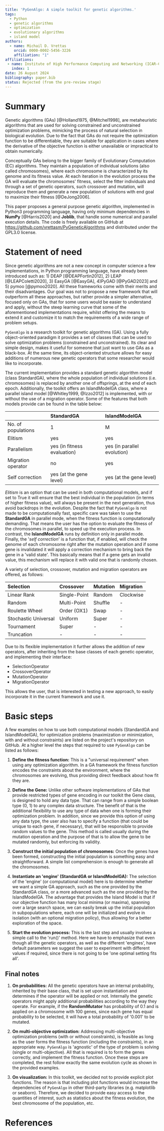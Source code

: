 ```yaml
---
title: 'PyGenAlgo: A simple toolkit for genetic algorithms.'
tags:
  - Python
  - genetic algorithms
  - optimization
  - evolutionary algorithms
  - island model
authors:
  - name: Michail D. Vrettas
    orcid: 0000-0002-5456-3226
    affiliation: "1"
affiliations:
 - name: Institute of High Performance Computing and Networking (ICAR-CNR), Naples, Italy
   index: 1
date: 26 August 2024
bibliography: paper.bib
status: Rejected (from the pre-review stage)
---
```


# Summary
Genetic algorithms (GAs) [@Holland1975, @Mitchel1998], are metaheuristic algorithms that are used for solving constrained
and unconstrained optimization problems, mimicking the process of natural selection in biological evolution. Due to the
fact that GAs do not require the optimization function to be differentiable, they are suitable for application in cases
where the derivative of the objective function is either unavailable or impractical to obtain numerically.

Conceptually GAs belong to the bigger family of Evolutionary Computation (EC) algorithms. They maintain a population of
individual solutions (also called chromosomes), where each chromosome is characterized by its genome and its fitness
value. At each iteration in the evolution process the GA will evaluate the chromosomes' fitness, select the fitter
individuals and through a set of genetic operators, such crossover and mutation, will reproduce them and generate a new
population of solutions with end goal to maximize their fitness [@DeJong2006].

This paper proposes a general purpose genetic algorithm, implemented in Python3 programming language, having only
minimum dependencies in **NumPy** [@Harris2020] and **Joblib**, that handle some numerical and parallel execution
details. The code is freely available on GitHub at https://github.com/vrettasm/PyGeneticAlgorithms and distributed under
the GPL3.0 license.

# Statement of need

Since genetic algorithms are not a new concept in computer science a few implementations, in Python programming language,
have already been introduced such as: 1) DEAP [@DEAPFortin2012], 2) LEAP [@LEAPColetti2020], 3) EasyGA [@EasyGA],
4)PyGAD [@PyGAD2023] and 5) pymoo [@pymoo2020]. All these frameworks come with their merits and their disadvantages. Our
goal was not to propose a new framework that will outperform all these approaches, but rather provide a simpler alternative,
focused only on GAs, that for some users would be easier to understand and apply, without the steep learning curve that
some of the aforementioned implementations require, whilst offering the means to extend it and customize it to match the
requirements of a wide range of problem setups.

`PyGenAlgo` is a research toolkit for genetic algorithms (GA). Using a fully object-oriented paradigm it provides a set
of classes that can be used to solve optimization problems (constrained and unconstrained). Its clear and simple design,
makes it useful for someone that just want to use GAs as a black-box. At the same time, its object-oriented structure
allows for easy additions of numerous new genetic operators that some researcher would like to incorporate.

The current implementation provides a standard genetic algorithm model (class StandardGA), where the whole population of
individual solutions (i.e. chromosomes) is replaced by another one of offsprings, at the end of each epoch. Additionally,
the toolkit offers an IslandModelGA class, where a parallel island model [@Whitley1999, @Izzo2012] is implemented, with
or without the use of a migration operator. Some of the features that both models provide can be found in the table below:

|                    | **StandardGA**              | **IslandModelGA**           |
|:-------------------|:----------------------------|:----------------------------|
| No. of populations | 1                           | M                           | 
| Elitism            | yes                         | yes                         |
| Parallelism        | yes (in fitness evaluation) | yes (in parallel evolution) |
| Migration operator | no                          | yes                         |
| Self correction    | yes (at the gene level)     | yes (at the gene level)     |

_Elitism_ is an option that can be used in both computational models, and if set to True it will ensure that the best
individual in the population (in terms of higher fitness value), will always be present in the next generation, thus
avoid backdrops in the evolution. Despite the fact that `PyGenAlgo` is not made to be computationally fast, specific
care was taken to use the **StandardGA** in parallel mode, when the fitness function is computationally demanding.
That means the user has the option to evaluate the fitness of the chromosomes in parallel, to speed up the execution
process. In contrast, the **IslandModelGA** runs by definition only in parallel mode. Finally, the '_self correction_'
is a function that, if enabled, will check the genome of each chromosome right after the mutation operation and if some
gene is invalidated it will apply a correction mechanism to bring back the gene in a 'valid state'. This basically means
that if a gene gets an invalid value, this mechanism will replace it with valid one that is randomly chosen.

A variety of selection, crossover, mutation and migration operators are offered, as follows:

| **Selection**        | **Crossover** | **Mutation** | **Migration** |
|:---------------------|:--------------|:-------------|:--------------|
| Linear Rank          | Single-Point  | Random       | Clockwise     | 
| Random               | Multi-Point   | Shuffle      | -             |
| Roulette Wheel       | Order (OX1)   | Swap         | -             |
| Stochastic Universal | Uniform       | Super        | -             |
| Tournament           | Super         | -            | -             |
| Truncation           | -             | -            | -             |

Due to its flexible implementation it further allows the addition of new operators, after inheriting from the base
classes of each genetic operator, and implementing their interface:

- SelectionOperator
- CrossoverOperator
- MutationOperator
- MigrationOperator

This allows the user, that is interested in testing a new approach, to easily incorporate it in the current framework
and use it.

# Basic steps

A few examples on how to use both computational models (StandardGA and IslandModelGA), for optimization problems
(maximization or minimization, with and without constraints) are listed on the project's repository on GitHub. At
a higher level the steps that required to use `PyGenAlgo` can be listed as follows:

1. **Define the fitness function:** This is a "universal requirement" when using any optimization algorithm. In a GA
    framework the fitness function encodes the constraints about the environment, where the chromosomes are evolving,
    thus providing direct feedback about how fit they are.

2. **Define the Gene:** Unlike other software implementations of GAs that provide restricted types of gene encoding in
    our toolkit the Gene class, is designed to hold any data type. That can range from a simple boolean type (0, 1) to
    any complex data structure. The benefit of that is the additional flexibility to use any type of data when one is
    forming their optimization problem. In addition, since we provide this option of using any data type, the user also
    has to specify a function (that could be unique to each gene, if necessary), that will be responsible to provide
    random values to the gene. This method is called usually during the mutation operation and the purpose of that is to
    allow the gene to be mutated randomly, but enforcing its validity.

3. **Construct the initial population of chromosomes:** Once the genes have been formed, constructing the initial
    population is something easy and straightforward. A simple list comprehension is enough to generate all the
    chromosomes.

4. **Instantiate an 'engine' (StandardGA or IslandModelGA):** The selection of the 'engine' (or computational model)
    here is to determine whether we want a simple GA approach, such as the one provided by the StandardGA class, or
    a more advanced such as the one provided by the IslandModelGA. The advantage that provides the Island Model is that
    if our objective function has many local minima (or maxima), spanning over a large search space, we can easily break
    up the initial population in subpopulations where, each one will be initialized and evolve in isolation (with an
    optional migration policy), thus allowing for a better exploration of the space.

5. **Start the evolution process:** This is the last step and usually involves a simple call to the 'run()' method.
    Here we have to emphasize that even though all the genetic operators, as well as the different 'engines', have 
    default parameters we suggest the user to experiment with different values if required, since there is not going
    to be 'one optimal setting fits all'.

## Final notes

1. **On probabilities:**
    All the genetic operators have an internal probability, inherited by their base class, that is set upon instantiation
    and determines if the operator will be applied or not. Internally the genetic operators might apply additional
    probabilities according to the way they operate. For example, if the **RandomMutator** has probability of 0.1 and is
    applied on a chromosome with 100 genes, since each gene has equal probability to be selected, it will have a total
    probability of '0.001' to be mutated.

2. **On multi-objective optimization:**
    Addressing multi-objective optimization problems (with or without constraints), is feasible as long as the user
    forms the fitness function (including the constraints), in an appropriate way. `PyGenAlgo` is 'agnostic' of the
    type of problem is solving (single or multi-objective). All that is required is to form the genes correctly, and
    implement the fitness function. Once these steps are completed, the rest follow exactly the same evolution cycle
    as shown in the provided examples.

3. **On visualization:**
    In this toolkit, we decided not to provide explicit plot functions. The reason is that including plot functions would
    increase the dependencies of `PyGenAlgo` in other third-party libraries (e.g. matplotlib or seaborn). Therefore, we
    decided to provide easy access to the quantities of interest, such as statistics about the fitness evolution, the
    best chromosome of the population, etc.

# References
